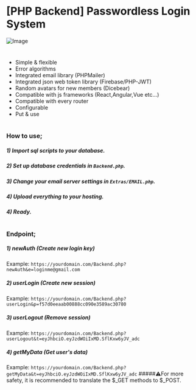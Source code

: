 # [PHP Backend] Passwordless Login System
![Image](https://lh3.googleusercontent.com/drive-viewer/AFDK6gOjH28LbN9UjHTaZkw1eImI4sUEYxRNzSmujA_BEn1E1Z2IIj0pqqzeOrmb9daNW1KanW6YwJqk3pzI5SzzGMc32xJSow=w1715-h932)
#
* Simple & flexible
* Error algorithms
* Integrated email library (PHPMailer)
* Integrated json web token library (Firebase/PHP-JWT)
* Random avatars for new members (Dicebear)
* Compatible with js frameworks (React,Angular,Vue etc...)
* Compatible with every router
* Configurable
* Put & use
#
### How to use;
##### 1) Import sql scripts to your database.
##### 2) Set up database credentials in `Backend.php`.
##### 3) Change your email server settings in `Extras/EMAIL.php`.
##### 4) Upload everything to your hosting.
##### 4) Ready.
#
### Endpoint;
##### 1) newAuth (Create new login key)
Example: `https://yourdomain.com/Backend.php?newAuth&e=loginme@gmail.com`
##### 2) userLogin (Create new session)
Example: `https://yourdomain.com/Backend.php?userLogin&p=f57d0eeaab00888cc090e3589ac30780`
##### 3) userLogout (Remove session)
Example: `https://yourdomain.com/Backend.php?userLogout&t=eyJhbciO.eyJzdWOiIxMD.SflKxw6yJV_adc`
##### 4) getMyData (Get user's data)
Example: `https://yourdomain.com/Backend.php?getMyData&t=eyJhbciO.eyJzdWOiIxMD.SflKxw6yJV_adc`
#####:warning:For more safety, it is recommended to translate the $_GET methods to $_POST.